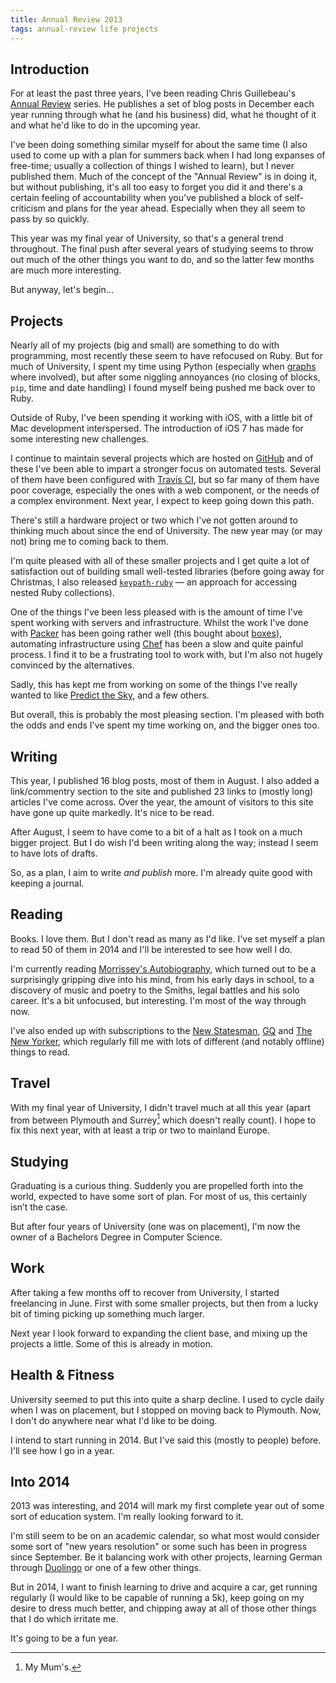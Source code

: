```yaml
---
title: Annual Review 2013
tags: annual-review life projects
---
```


## Introduction

For at least the past three years, I've been reading Chris Guillebeau's 
[Annual Review][annualreviews] series. He publishes a set of blog posts in December 
each year running through what he (and his business) did, what he thought of it and 
what he'd like to do in the upcoming year.

I've been doing something similar myself for about the same time (I also used to
come up with a plan for summers back when I had long expanses of free-time; usually
a collection of things I wished to learn), but I never published them. Much of the
concept of the "Annual Review" is in doing it, but without publishing, it's all too
easy to forget you did it and there's a certain feeling of accountability when you've
published a block of self-criticism and plans for the year ahead. Especially when 
they all seem to pass by so quickly.

This year was my final year of University, so that's a general trend throughout.
The final push after several years of studying seems to throw out much of the other
things you want to do, and so the latter few months are much more interesting. 

But anyway, let's begin…

## Projects

Nearly all of my projects (big and small) are something to do with programming, most
recently these seem to have refocused on Ruby. But for much of University, I spent
my time using Python (especially when [graphs][] where involved), but after some 
niggling annoyances (no closing of blocks, `pip`, time and date handling) I found
myself being pushed me back over to Ruby. 

Outside of Ruby, I've been spending it working with iOS, with a little bit of Mac
development interspersed. The introduction of iOS 7 has made for some interesting 
new challenges.

I continue to maintain several projects which are hosted on [GitHub][] and of these 
I've been able to impart a stronger focus on automated tests. Several of them have 
been configured with [Travis CI][], but so far many of them have poor coverage,
especially the ones with a web component, or the needs of a complex environment. 
Next year, I expect to keep going down this path.

There's still a hardware project or two which I've not gotten around to thinking
much about since the end of University. The new year may (or may not) bring me to
coming back to them.

I'm quite pleased with all of these smaller projects and I get quite a lot of
satisfaction out of building small well-tested libraries (before going away for
Christmas, I also released [`keypath-ruby`][keypath] –– an approach for accessing 
nested Ruby collections).

One of the things I've been less pleased with is the amount of time I've spent
working with servers and infrastructure. Whilst the work I've done with [Packer][] 
has been going rather well (this bought about [boxes][]), automating infrastructure 
using [Chef][] has been a slow and quite painful process. I find it to be a 
frustrating tool to work with, but I'm also not hugely convinced by the alternatives.

Sadly, this has kept me from working on some of the things I've really wanted to 
like [Predict the Sky][], and a few others.

But overall, this is probably the most pleasing section. I'm pleased with both the
odds and ends I've spent my time working on, and the bigger ones too.

## Writing

This year, I published 16 blog posts, most of them in August. I also added a 
link/commentry section to the site and published 23 links to (mostly long) articles 
I've come across. Over the year, the amount of visitors to this site have gone up
quite markedly. It's nice to be read.

After August, I seem to have come to a bit of a halt as I took on a much bigger
project. But I do wish I'd been writing along the way; instead I seem to have lots 
of drafts.

So, as a plan, I aim to write *and publish* more. I'm already quite good with
keeping a journal.

## Reading

Books. I love them. But I don't read as many as I'd like. I've set myself a plan to
read 50 of them in 2014 and I'll be interested to see how well I do.

I'm currently reading [Morrissey's Autobiography][morrissey], which turned out to 
be a surprisingly gripping dive into his mind, from his early days in school, to a
discovery of music and poetry to the Smiths, legal battles and his solo career. 
It's a bit unfocused, but interesting. I'm most of the way through now. 

I've also ended up with subscriptions to the [New Statesman][], [GQ][] and 
[The New Yorker][], which regularly fill me with lots of different (and notably 
offline) things to read.

## Travel

With my final year of University, I didn't travel much at all this year (apart from
between Plymouth and Surrey[^mum] which doesn't really count). I hope to fix this 
next year, with at least a trip or two to mainland Europe.

## Studying

Graduating is a curious thing. Suddenly you are propelled forth into the world,
expected to have some sort of plan. For most of us, this certainly isn’t the case.

But after four years of University (one was on placement), I'm now the owner of a
Bachelors Degree in Computer Science.

## Work

After taking a few months off to recover from University, I started freelancing in
June. First with some smaller projects, but then from a lucky bit of timing picking 
up something much larger.

Next year I look forward to expanding the client base, and mixing up the projects 
a little. Some of this is already in motion.

## Health & Fitness

University seemed to put this into quite a sharp decline. I used to cycle daily
when I was on placement, but I stopped on moving back to Plymouth. Now, I don't do
anywhere near what I'd like to be doing.

I intend to start running in 2014. But I've said this (mostly to people) before. 
I'll see how I go in a year.

## Into 2014

2013 was interesting, and 2014 will mark my first complete year out of some sort of
education system. I'm really looking forward to it.

I'm still seem to be on an academic calendar, so what most would consider some 
sort of "new years resolution" or some such has been in progress since September.
Be it balancing work with other projects, learning German through [Duolingo][] or
one of a few other things.

But in 2014, I want to finish learning to drive and acquire a car, get running 
regularly (I would like to be capable of running a 5k), keep going on my desire to 
dress much better, and chipping away at all of those other things that I do which
irritate me.

It's going to be a fun year.

[^mum]: My Mum's.

[annualreviews]: http://chrisguillebeau.com/3x5/category/annual-review/
[listviews]: http://nickcharlton.net/posts/building-custom-android-listviews.html
[graphs]: http://nickcharlton.net/tags/matplotlib.html
[GitHub]: https://github.com/nickcharlton
[Travis CI]: https://travis-ci.org
[keypath]: https://github.com/nickcharlton/keypath-ruby
[Packer]: http://www.packer.io/
[boxes]: http://boxes.nickcharlton.net/
[Chef]: http://www.getchef.com/chef/
[Predict the Sky]: http://predicthesky.org/
[morrissey]: http://www.amazon.co.uk/gp/product/0141394811/ref=as_li_ss_tl?ie=UTF8&camp=1634&creative=19450&creativeASIN=0141394811&linkCode=as2&tag=nisbl-21
[New Statesman]: http://www.newstatesman.com/
[GQ]: http://www.gq-magazine.co.uk/
[The New Yorker]: http://www.newyorker.com
[Duolingo]: http://duolingo.com/


